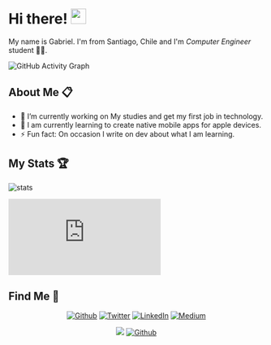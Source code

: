 
  <h1>Hi there! <img src="https://user-images.githubusercontent.com/42378118/110234147-e3259600-7f4e-11eb-95be-0c4047144dea.gif" width="30"></h1>
  
  <p>My name is Gabriel. I'm from Santiago, Chile and I'm <i>Computer Engineer</i> student 👨‍🎓.</p>

  ![GitHub Activity Graph](https://activity-graph.herokuapp.com/graph?username=mrGoonies&theme=gotham&area=true)  

  
  
  <h2>About Me 📋</h2>
  
  - 🔭 I’m currently working on My studies and get my first job in technology.
  - 🌱 I am currently learning to create native mobile apps for apple devices.
  - ⚡ Fun fact: On occasion I write on dev about what I am learning.


<!-- Stats -->
<h2>My Stats 🏆</h2>

  ![stats](https://www.codewars.com/users/mrGoonies/badges/large)
   
  [![My languages](https://github-stats-evirunurm.vercel.app/api/languages.js?username=mrGoonies&pie=false)](https://github.com/evirunurm/github-stats)
  

<!-- 
<h2> Technologies I love and use 🛠</h2>
<p align="left">
  <a href="https://git-scm.com/" target="_blank"> <img src="https://www.vectorlogo.zone/logos/git-scm/git-scm-icon.svg" alt="git" width="40" height="40"/> </a>
  <a hreef="https://www.python.org/" target="_blank"> <img src="https://www.vectorlogo.zone/logos/python/python-icon.svg" alt="python" width="40" height="40" /> </a>
  <a href="https://html.spec.whatwg.org/" targeet="_blank"> <img src="https://www.vectorlogo.zone/logos/w3_html5/w3_html5-icon.svg" alt="html" width="40" height="40" /> </a>
  <a href="" target="_blank"><img src="https://www.vectorlogo.zone/logos/vim/vim-icon.svg" width="40"/></a>
  <a href="" target="_blank"><img src="https://www.vectorlogo.zone/logos/jupyter/jupyter-icon.svg" width="40" /></a>
-->

 <h2>Find Me 🥳</h3>
 
 <p align="center">
    <a href="https://github.com/mrGoonies" target="_blank"><img alt="Github" src="https://img.shields.io/badge/GitHub-%2312100E.svg?&style=for-the-badge&logo=Github&logoColor=white" /></a> 
    <a href="https://twitter.com/GooniesMunoz" target="_blank"><img alt="Twitter" src="https://img.shields.io/badge/twitter-%231DA1F2.svg?&style=for-the-badge&logo=twitter&logoColor=white" /></a>
    <a href="https://www.linkedin.com/in/goonies/" target="_blank"><img alt="LinkedIn" src="https://img.shields.io/badge/linkedin-%230077B5.svg?&style=for-the-badge&logo=linkedin&logoColor=white" /></a> 
    <a href="https://medium.com/@munozgoonies" target="_blank"><img alt="Medium" src="https://img.shields.io/badge/medium-%2312100E.svg?&style=for-the-badge&logo=medium&logoColor=white" /></a>

 <div align="center">
  
  ![](https://visitor-badge.laobi.icu/badge?page_id=mrGoonies) 
  [![Github](https://img.shields.io/github/followers/mrGoonies?label=Follow&style=social)](https://github.com/CharalambosIoannou)

</div>

 

 
